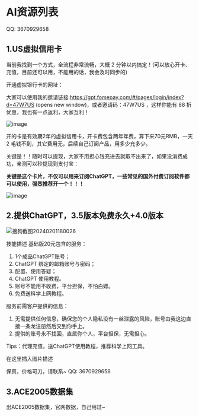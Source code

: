 # AI资源列表  
QQ: 3670929658
## 1.US虚拟信用卡
当前我找到一个方式，全流程非常流畅，大概 2 分钟以内搞定！(可以放心开卡、充值，目前还可以用，不能用的话，我会及时同步的)

开通虚拟银行卡的网址：

大家可以使用我的邀请链接:https://gpt.fomepay.com/#/pages/login/index?d=47W7US (opens new window)，或者邀请码：47W7US ，这样你能有 88 折优惠，我也有一点返利，大家互利！

![image](https://github.com/CarrieLea/AI_Resource/assets/72744840/c65532dc-096f-45ed-8e12-92ea846c0b8b)

开的卡是有效期2年的虚拟信用卡，开卡费包含两年年费，算下来70元RMB，一天2 毛钱不到，其它费用无，后续自己订阅产品，用多少充多少。

关键是！！随时可以提现，大家不用担心钱充进去就取不出来了，如果没消费成功，亲测可以秒提现到支付宝：

**关键是这个卡片，不仅可以用来订阅ChatGPT，一些常见的国外付费订阅软件都可以使用，强烈推荐开一个！！！**

![image](https://github.com/CarrieLea/AI_Resource/assets/72744840/f9012c60-6183-4c9d-8a61-528ea3620251)


## 2.提供ChatGPT，3.5版本免费永久+4.0版本

![搜狗截图20240201180026](https://github.com/CarrieLea/AI_Resource/assets/72744840/ffdd4d54-162b-4e6f-a4a8-c36918218214)

技能描述
基础版20元包含的服务：
1. 1个成品ChatGPT账号；
2. ChatGPT 绑定的邮箱账号与密码；
3. 配置、使用答疑；
4. ChatGPT 使用教程。
5. 账号不能用不收费，平台担保，不怕白嫖。
6. 免费送科学上网教程。

服务前需客户提供的信息：
1. 无需提供任何信息，确保您的个人隐私没有一丝泄露的风险，账号由我这边直接一条龙注册然后交到你手上。
2. 提供的账号永不找回，直属你个人，平台担保，无需担心。

Tips：代理充值，送ChatGPT使用教程，推荐科学上网工具。

在这里插入图片描述

保真，价格可刀，请联系~ QQ: 3670929658

## 3.ACE2005数据集
出ACE2005数据集，官网数据，自己用过~
